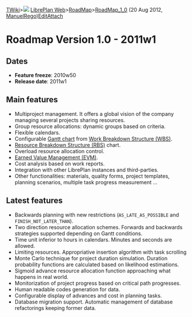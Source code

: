 [TWiki](/twiki/Main/WebHome)&gt;![](/twiki/TWiki/TWikiDocGraphics/web-bg-small.gif) [LibrePlan Web](/twiki/LibrePlan/WebHome)&gt;[RoadMap](/twiki/LibrePlan/RoadMap)&gt;[RoadMap\_1\_0](http://wiki.libreplan-enterprise.com/twiki/LibrePlan/RoadMap_1_0 "Topic revision: 2 (20 Aug 2012 - 09:52:59)") (20 Aug 2012, [ManuelRego](/twiki/Main/ManuelRego))[Edit](http://wiki.libreplan-enterprise.com/twiki/bin/edit/LibrePlan/RoadMap_1_0?t=1520337965 "Edit this topic text")[Attach](/twiki/bin/attach/LibrePlan/RoadMap_1_0 "Attach an image or document to this topic")

 Roadmap Version 1.0 - 2011w1
==========================================================================

 Dates
------------------------------

-   **Feature freeze**: 2010w50
-   **Release date**: 2011w1

 Main features
----------------------------------------------

-   Multiproject management. It offers a global vision of the company managing several projects sharing resources.
-   Group resource allocations: dynamic groups based on criteria.
-   Flexible calendars.
-   Configurable [Gantt chart](http://en.wikipedia.org/wiki/Gantt_chart) from [Work Breakdown Structure (WBS)](http://en.wikipedia.org/wiki/Work_breakdown_structure).
-   [Resource Breakdown Structure (RBS)](http://en.wikipedia.org/wiki/Resource_Breakdown_Structure) chart.
-   Overload resource allocation control.
-   [Earned Value Management (EVM)](http://en.wikipedia.org/wiki/Earned_value_management).
-   Cost analysis based on work reports.
-   Integration with other LibrePlan instances and third-parties.
-   Other functionalities: materials, quality forms, project templates, planning scenarios, multiple task progress measurement ...

 Latest features
--------------------------------------------------

-   Backwards planning with new restrictions (`AS_LATE_AS_POSSIBLE` and `FINISH_NOT_LATER_THAN`).
-   Two direction resource allocation schemes. Forwards and backwards strategies supported depending on Gantt conditions.
-   Time unit inferior to hours in calendars. Minutes and seconds are allowed.
-   Limiting resources. Appropriative insertion algorithm with task scrolling
-   Monte Carlo technique for project duration simulation. Duration probability functions are calculated based on likelihood estimations.
-   Sigmoid advance resource allocation function approaching what happens in real world.
-   Monitorization of project progress based on critical path progresses.
-   Human readable codes generation for data.
-   Configurable display of advances and cost in planning tasks.
-   Database migration support. Automatic management of database refactorings keeping former data.

